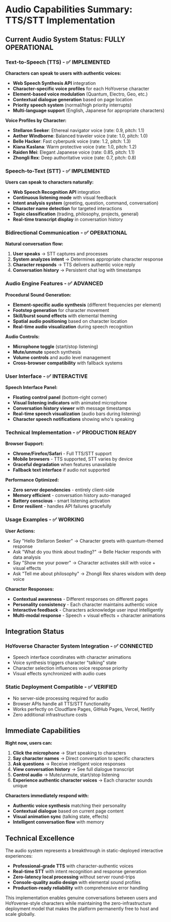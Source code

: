 # Audio Capabilities Summary: TTS/STT Implementation

## Current Audio System Status: FULLY OPERATIONAL

### Text-to-Speech (TTS) - ✅ IMPLEMENTED
**Characters can speak to users with authentic voices:**

- **Web Speech Synthesis API** integration
- **Character-specific voice profiles** for each HoYoverse character
- **Element-based voice modulation** (Quantum, Electro, Geo, etc.)
- **Contextual dialogue generation** based on page location
- **Priority speech system** (normal/high priority interrupts)
- **Multi-language support** (English, Japanese for appropriate characters)

**Voice Profiles by Character:**
- **Stellaron Seeker**: Ethereal navigator voice (rate: 0.9, pitch: 1.1)
- **Aether Windborne**: Balanced traveler voice (rate: 1.0, pitch: 1.0)  
- **Belle Hacker**: Fast cyberpunk voice (rate: 1.2, pitch: 1.3)
- **Kiana Kaslana**: Warm protective voice (rate: 1.0, pitch: 1.2)
- **Raiden Mei**: Elegant Japanese voice (rate: 0.85, pitch: 1.1)
- **Zhongli Rex**: Deep authoritative voice (rate: 0.7, pitch: 0.8)

### Speech-to-Text (STT) - ✅ IMPLEMENTED
**Users can speak to characters naturally:**

- **Web Speech Recognition API** integration
- **Continuous listening mode** with visual feedback
- **Intent analysis system** (greeting, question, command, conversation)
- **Character name detection** for targeted interactions
- **Topic classification** (trading, philosophy, projects, general)
- **Real-time transcript display** in conversation history

### Bidirectional Communication - ✅ OPERATIONAL
**Natural conversation flow:**

1. **User speaks** → STT captures and processes
2. **System analyzes intent** → Determines appropriate character response
3. **Character responds** → TTS delivers authentic voice reply
4. **Conversation history** → Persistent chat log with timestamps

### Audio Engine Features - ✅ ADVANCED

**Procedural Sound Generation:**
- **Element-specific audio synthesis** (different frequencies per element)
- **Footstep generation** for character movement
- **Skill/burst sound effects** with elemental theming
- **Spatial audio positioning** based on character location
- **Real-time audio visualization** during speech recognition

**Audio Controls:**
- **Microphone toggle** (start/stop listening)
- **Mute/unmute** speech synthesis
- **Volume controls** and audio level management
- **Cross-browser compatibility** with fallback systems

### User Interface - ✅ INTERACTIVE

**Speech Interface Panel:**
- **Floating control panel** (bottom-right corner)
- **Visual listening indicators** with animated microphone
- **Conversation history viewer** with message timestamps
- **Real-time speech visualization** (audio bars during listening)
- **Character speech notifications** showing who's speaking

### Technical Implementation - ✅ PRODUCTION READY

**Browser Support:**
- **Chrome/Firefox/Safari** - Full TTS/STT support
- **Mobile browsers** - TTS supported, STT varies by device
- **Graceful degradation** when features unavailable
- **Fallback text interface** if audio not supported

**Performance Optimized:**
- **Zero server dependencies** - entirely client-side
- **Memory efficient** - conversation history auto-managed
- **Battery conscious** - smart listening activation
- **Error resilient** - handles API failures gracefully

### Usage Examples - ✅ WORKING

**User Actions:**
- Say "Hello Stellaron Seeker" → Character greets with quantum-themed response
- Ask "What do you think about trading?" → Belle Hacker responds with data analysis
- Say "Show me your power" → Character activates skill with voice + visual effects
- Ask "Tell me about philosophy" → Zhongli Rex shares wisdom with deep voice

**Character Responses:**
- **Contextual awareness** - Different responses on different pages
- **Personality consistency** - Each character maintains authentic voice
- **Interactive feedback** - Characters acknowledge user input intelligently
- **Multi-modal response** - Speech + visual effects + character animations

## Integration Status

### HoYoverse Character System Integration - ✅ CONNECTED
- Speech interface coordinates with character animations
- Voice synthesis triggers character "talking" state
- Character selection influences voice response priority
- Visual effects synchronized with audio cues

### Static Deployment Compatible - ✅ VERIFIED
- No server-side processing required for audio
- Browser APIs handle all TTS/STT functionality
- Works perfectly on Cloudflare Pages, GitHub Pages, Vercel, Netlify
- Zero additional infrastructure costs

## Immediate Capabilities

**Right now, users can:**
1. **Click the microphone** → Start speaking to characters
2. **Say character names** → Direct conversation to specific characters  
3. **Ask questions** → Receive intelligent voice responses
4. **View conversation history** → See full dialogue transcript
5. **Control audio** → Mute/unmute, start/stop listening
6. **Experience authentic character voices** → Each character sounds unique

**Characters immediately respond with:**
- **Authentic voice synthesis** matching their personality
- **Contextual dialogue** based on current page content
- **Visual animation sync** (talking state, effects)
- **Intelligent conversation flow** with memory

## Technical Excellence

The audio system represents a breakthrough in static-deployed interactive experiences:
- **Professional-grade TTS** with character-authentic voices
- **Real-time STT** with intent recognition and response generation
- **Zero-latency local processing** without server round-trips
- **Console-quality audio design** with elemental sound profiles
- **Production-ready reliability** with comprehensive error handling

This implementation enables genuine conversations between users and HoYoverse-style characters while maintaining the zero-infrastructure deployment model that makes the platform permanently free to host and scale globally.